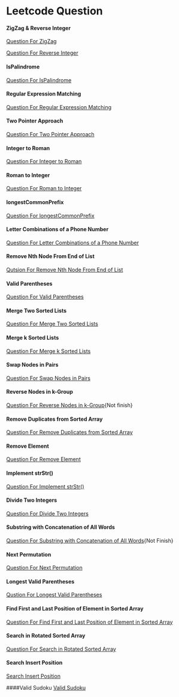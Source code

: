 # Leetcode Question

#### ZigZag & Reverse Integer

[Question For ZigZag](https://leetcode.com/problems/zigzag-conversion/)

[Question For Reverse Integer](https://leetcode.com/problems/reverse-integer/)

#### IsPalindrome

[Question For IsPalindrome](https://leetcode.com/problems/palindrome-number/)

#### Regular Expression Matching

[Question For Regular Expression Matching](https://leetcode.com/problems/regular-expression-matching/)

#### Two Pointer Approach

[Question For Two Pointer Approach](https://leetcode.com/problems/container-with-most-water/solution/)

#### Integer to Roman

[Question For Integer to Roman](https://leetcode.com/problems/integer-to-roman/)

#### Roman to Integer

[Question For Roman to Integer](https://leetcode.com/problems/roman-to-integer/)

#### longestCommonPrefix

[Question For longestCommonPrefix](https://leetcode.com/problems/longest-common-prefix/)

#### Letter Combinations of a Phone Number

[Question For Letter Combinations of a Phone Number](https://leetcode.com/problems/letter-combinations-of-a-phone-number/)

#### Remove Nth Node From End of List

[Qutsion For Remove Nth Node From End of List](https://leetcode.com/problems/remove-nth-node-from-end-of-list/)

#### Valid Parentheses

[Question For Valid Parentheses](https://leetcode.com/problems/valid-parentheses/)

#### Merge Two Sorted Lists

[Question For Merge Two Sorted Lists](https://leetcode.com/problems/merge-two-sorted-lists/)

#### Merge k Sorted Lists

[Question For Merge k Sorted Lists](https://leetcode.com/problems/merge-k-sorted-lists/)

#### Swap Nodes in Pairs

[Question For Swap Nodes in Pairs](https://leetcode.com/problems/swap-nodes-in-pairs/)

#### Reverse Nodes in k-Group

[Question For Reverse Nodes in k-Group](https://leetcode.com/problems/reverse-nodes-in-k-group/){Not finish}

#### Remove Duplicates from Sorted Array

[Question For Remove Duplicates from Sorted Array](https://leetcode.com/problems/remove-duplicates-from-sorted-array/)

#### Remove Element

[Question For Remove Element](https://leetcode.com/problems/remove-element/)

#### Implement strStr()

[Question For Implement strStr()](https://leetcode.com/problems/implement-strstr/)

#### Divide Two Integers

[Question For Divide Two Integers](https://leetcode.com/problems/divide-two-integers/)

#### Substring with Concatenation of All Words

[Question For Substring with Concatenation of All Words](https://leetcode.com/problems/substring-with-concatenation-of-all-words/){Not Finish}

#### Next Permutation

[Question For Next Permutation](https://leetcode.com/problems/next-permutation/)

#### Longest Valid Parentheses

[Qustion For  Longest Valid Parentheses](https://leetcode.com/problems/longest-valid-parentheses/)

#### Find First and Last Position of Element in Sorted Array

[Question For Find First and Last Position of Element in Sorted Array](https://leetcode.com/problems/find-first-and-last-position-of-element-in-sorted-array/)

#### Search in Rotated Sorted Array
[Question For Search in Rotated Sorted Array](https://leetcode.com/problems/search-insert-position/)

#### Search Insert Position
[Search Insert Position](https://leetcode.com/problems/search-insert-position/submissions/)

####Valid Sudoku
[Valid Sudoku](https://leetcode.com/problems/valid-sudoku/submissions/)
